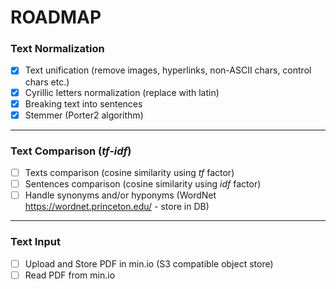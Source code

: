 
# ROADMAP

### Text Normalization

- [x] Text unification (remove images, hyperlinks, non-ASCII chars, control chars etc.)
- [x] Cyrillic letters normalization (replace with latin)
- [x] Breaking text into sentences
- [x] Stemmer (Porter2 algorithm)

---

### Text Comparison (_tf-idf_)

- [ ] Texts comparison (cosine similarity using _tf_ factor)
- [ ] Sentences comparison (cosine similarity using _idf_ factor)
- [ ] Handle synonyms and/or hyponyms (WordNet https://wordnet.princeton.edu/ - store in DB)

---

### Text Input

- [ ] Upload and Store PDF in min.io (S3 compatible object store)
- [ ] Read PDF from min.io

